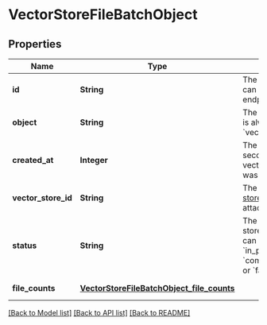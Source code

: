 # VectorStoreFileBatchObject
## Properties

| Name | Type | Description | Notes |
|------------ | ------------- | ------------- | -------------|
| **id** | **String** | The identifier, which can be referenced in API endpoints. | [default to null] |
| **object** | **String** | The object type, which is always &#x60;vector_store.file_batch&#x60;. | [default to null] |
| **created\_at** | **Integer** | The Unix timestamp (in seconds) for when the vector store files batch was created. | [default to null] |
| **vector\_store\_id** | **String** | The ID of the [vector store](/docs/api-reference/vector-stores/object) that the [File](/docs/api-reference/files) is attached to. | [default to null] |
| **status** | **String** | The status of the vector store files batch, which can be either &#x60;in_progress&#x60;, &#x60;completed&#x60;, &#x60;cancelled&#x60; or &#x60;failed&#x60;. | [default to null] |
| **file\_counts** | [**VectorStoreFileBatchObject_file_counts**](VectorStoreFileBatchObject_file_counts.md) |  | [default to null] |

[[Back to Model list]](../README.md#documentation-for-models) [[Back to API list]](../README.md#documentation-for-api-endpoints) [[Back to README]](../README.md)

